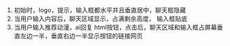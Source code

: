 1. 初始时，logo，提示，输入框都水平并且垂直居中，聊天框隐藏
2. 当用户输入内容后，聊天区域显示，占满剩余高度， 输入框贴底
3. 当用户输入推荐动漫，ai回复 html按钮，点击后，聊天区域和输入框占屏幕垂直左边一半，垂直右边一半显示按钮的链接网页